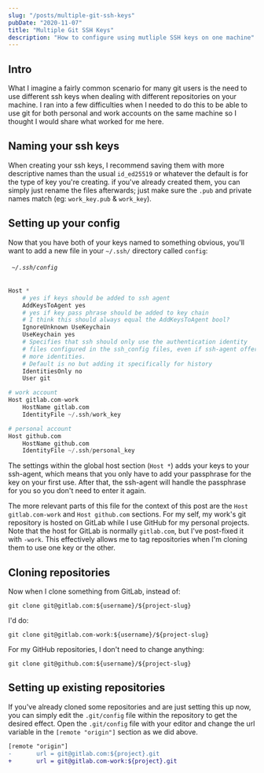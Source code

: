 ```yaml
---
slug: "/posts/multiple-git-ssh-keys"
pubDate: "2020-11-07"
title: "Multiple Git SSH Keys"
description: "How to configure using mutliple SSH keys on one machine"
---
```


## Intro

What I imagine a fairly common scenario for many git users is the need to use
different ssh keys when dealing with different repositories on your machine. I
ran into a few difficulties when I needed to do this to be able to use git for
both personal and work accounts on the same machine so I thought I would share
what worked for me here.

## Naming your ssh keys

When creating your ssh keys, I recommend saving them with more descriptive names
than the usual `id_ed25519` or whatever the default is for the type of key
you're creating. if you've already created them, you can simply just rename the
files afterwards; just make sure the `.pub` and private names match (eg:
`work_key.pub` & `work_key`).

## Setting up your config

Now that you have both of your keys named to something obvious, you'll want to
add a new file in your `~/.ssh/` directory called `config`:

###### ` ~/.ssh/config`

```py
Host *
    # yes if keys should be added to ssh agent
    AddKeysToAgent yes
    # yes if key pass phrase should be added to key chain
    # I think this should always equal the AddKeysToAgent bool?
    IgnoreUnknown UseKeychain
    UseKeychain yes
    # Specifies that ssh should only use the authentication identity
    # files configured in the ssh_config files, even if ssh-agent offers
    # more identities.
    # Default is no but adding it specifically for history
    IdentitiesOnly no
    User git

# work account
Host gitlab.com-work
    HostName gitlab.com
    IdentityFile ~/.ssh/work_key

# personal account
Host github.com
    HostName github.com
    IdentityFile ~/.ssh/personal_key
```

The settings within the global host section (`Host *`) adds your keys to your
ssh-agent, which means that you only have to add your passphrase for the key
on your first use. After that, the ssh-agent will handle the passphrase for you
so you don't need to enter it again.

The more relevant parts of this file for the context of this post are the `Host
gitlab.com-work` and `Host github.com` sections. For my self, my work's git
repository is hosted on GitLab while I use GitHub for my personal projects. Note
that the host for GitLab is normally `gitlab.com`, but I've post-fixed it with
`-work`. This effectively allows me to tag repositories when I'm cloning them to
use one key or the other.

## Cloning repositories

Now when I clone something from GitLab, instead of:

    git clone git@gitlab.com:${username}/${project-slug}

I'd do:

    git clone git@gitlab.com-work:${username}/${project-slug}

For my GitHub repositories, I don't need to change anything:

    git clone git@github.com:${username}/${project-slug}

## Setting up existing repositories

If you've already cloned some repositories and are just setting this up now, you
can simply edit the `.git/config` file within the repository to get the desired
effect. Open the `.git/config` file with your editor and change the url variable
in the `[remote "origin"]` section as we did above.

```diff
[remote "origin"]
-       url = git@gitlab.com:${project}.git
+       url = git@gitlab.com-work:${project}.git
```
